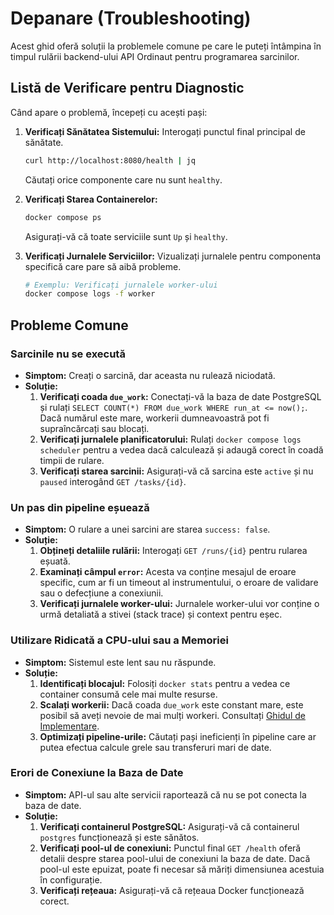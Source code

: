 # Depanare (Troubleshooting)

Acest ghid oferă soluții la problemele comune pe care le puteți întâmpina în timpul rulării backend-ului API Ordinaut pentru programarea sarcinilor.

## Listă de Verificare pentru Diagnostic

Când apare o problemă, începeți cu acești pași:

1.  **Verificați Sănătatea Sistemului:** Interogați punctul final principal de sănătate.
    ```bash
    curl http://localhost:8080/health | jq
    ```
    Căutați orice componente care nu sunt `healthy`.

2.  **Verificați Starea Containerelor:**
    ```bash
    docker compose ps
    ```
    Asigurați-vă că toate serviciile sunt `Up` și `healthy`.

3.  **Verificați Jurnalele Serviciilor:** Vizualizați jurnalele pentru componenta specifică care pare să aibă probleme.
    ```bash
    # Exemplu: Verificați jurnalele worker-ului
    docker compose logs -f worker
    ```

## Probleme Comune

### Sarcinile nu se execută

- **Simptom:** Creați o sarcină, dar aceasta nu rulează niciodată.
- **Soluție:**
    1.  **Verificați coada `due_work`:** Conectați-vă la baza de date PostgreSQL și rulați `SELECT COUNT(*) FROM due_work WHERE run_at <= now();`. Dacă numărul este mare, workerii dumneavoastră pot fi supraîncărcați sau blocați.
    2.  **Verificați jurnalele planificatorului:** Rulați `docker compose logs scheduler` pentru a vedea dacă calculează și adaugă corect în coadă timpii de rulare.
    3.  **Verificați starea sarcinii:** Asigurați-vă că sarcina este `active` și nu `paused` interogând `GET /tasks/{id}`.

### Un pas din pipeline eșuează

- **Simptom:** O rulare a unei sarcini are starea `success: false`.
- **Soluție:**
    1.  **Obțineți detaliile rulării:** Interogați `GET /runs/{id}` pentru rularea eșuată.
    2.  **Examinați câmpul `error`:** Acesta va conține mesajul de eroare specific, cum ar fi un timeout al instrumentului, o eroare de validare sau o defecțiune a conexiunii.
    3.  **Verificați jurnalele worker-ului:** Jurnalele worker-ului vor conține o urmă detaliată a stivei (stack trace) și context pentru eșec.

### Utilizare Ridicată a CPU-ului sau a Memoriei

- **Simptom:** Sistemul este lent sau nu răspunde.
- **Soluție:**
    1.  **Identificați blocajul:** Folosiți `docker stats` pentru a vedea ce container consumă cele mai multe resurse.
    2.  **Scalați workerii:** Dacă coada `due_work` este constant mare, este posibil să aveți nevoie de mai mulți workeri. Consultați [Ghidul de Implementare](deployment.md).
    3.  **Optimizați pipeline-urile:** Căutați pași ineficienți în pipeline care ar putea efectua calcule grele sau transferuri mari de date.

### Erori de Conexiune la Baza de Date

- **Simptom:** API-ul sau alte servicii raportează că nu se pot conecta la baza de date.
- **Soluție:**
    1.  **Verificați containerul PostgreSQL:** Asigurați-vă că containerul `postgres` funcționează și este sănătos.
    2.  **Verificați pool-ul de conexiuni:** Punctul final `GET /health` oferă detalii despre starea pool-ului de conexiuni la baza de date. Dacă pool-ul este epuizat, poate fi necesar să măriți dimensiunea acestuia în configurație.
    3.  **Verificați rețeaua:** Asigurați-vă că rețeaua Docker funcționează corect.